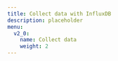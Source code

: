 ```yaml
---
title: Collect data with InfluxDB
description: placeholder
menu:
  v2_0:
    name: Collect data
    weight: 2
---
```

